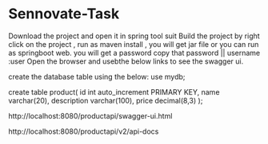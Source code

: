 # Sennovate-Task

Download the project and open it in spring tool suit
Build the project by right click on the project , run as  maven install , you will get jar file or you can run as springboot web. 
you will get a password copy that password || username :user 
Open the browser and usebthe below links to see the swagger ui.

create the database table using the below:
use mydb;

create table product(
id int auto_increment PRIMARY KEY,
name varchar(20),
description varchar(100),
price decimal(8,3) 
);



http://localhost:8080/productapi/swagger-ui.html

http://localhost:8080/productapi/v2/api-docs
